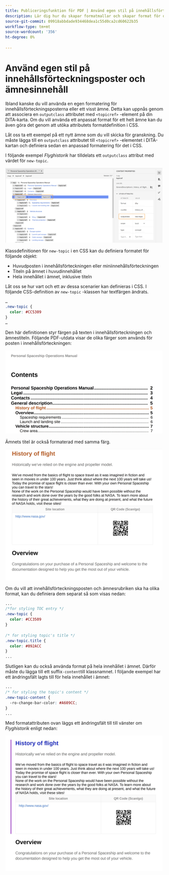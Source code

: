 ```yaml
---
title: Publiceringsfunktion för PDF | Använd egen stil på innehållsförteckningsposter och ämnesinnehåll
description: Lär dig hur du skapar formatmallar och skapar format för ditt innehåll.
source-git-commit: 09918abbdade934468dea1c55d0ca2cd60622b35
workflow-type: tm+mt
source-wordcount: '356'
ht-degree: 0%

---
```



# Använd egen stil på innehållsförteckningsposter och ämnesinnehåll

Ibland kanske du vill använda en egen formatering för innehållsförteckningsposterna eller ett visst ämne. Detta kan uppnås genom att associera en `outputclass` attributet med `<topicref>` -element på din DITA-karta. Om du vill använda ett anpassat format för ett helt ämne kan du även göra det genom att utöka attributets formatdefinition i CSS.

Låt oss ta ett exempel på ett nytt ämne som du vill skicka för granskning. Du måste lägga till en `outputclass` attributet till `<topicref>` -elementet i DITA-kartan och definiera sedan en anpassad formatering för det i CSS.

I följande exempel *Flyghistorik* har tilldelats ett `outputclass` attribut med värdet för `new-topic`.

<img src="./assets/new-topic-attribute-in-map.png" width="500">

Klassdefinitionen för `new-topic` i en CSS kan du definiera formatet för följande objekt:
* Huvudposten i innehållsförteckningen eller miniinnehållsförteckningen
* Titeln på ämnet i huvudinnehållet
* Hela innehållet i ämnet, inklusive titeln

Låt oss se hur vart och ett av dessa scenarier kan definieras i CSS. I följande CSS-definition av `new-topic` -klassen har textfärgen ändrats.

```css
…
.new-topic {
  color: #CC5309
}
…
```

Den här definitionen styr färgen på texten i innehållsförteckningen och ämnestiteln. Följande PDF-utdata visar de olika färger som används för posten i innehållsförteckningen:

<img src="./assets/pdf-output-toc-entry.jpg" width="500">

Ämnets titel är också formaterad med samma färg.

<img src="./assets/pdf-output-topic-title.jpg" width="500">

Om du vill att innehållsförteckningsposten och ämnesrubriken ska ha olika format, kan du definiera dem separat så som visas nedan:

```css
...
/*for styling TOC entry */
.new-topic {
  color: #CC3509
}

/* for styling topic's title */
.new-topic.title {
  color: #092ACC
}
...
```

Slutligen kan du också använda format på hela innehållet i ämnet. Därför måste du lägga till ett suffix`-content`till klassnamnet. I följande exempel har ett ändringsfält lagts till för hela innehållet i ämnet:

```css
...
/* for styling the topic's content */
.new-topic-content {
  -ro-change-bar-color: #A609CC;
}
...
```

Med formatattributen ovan läggs ett ändringsfält till till vänster om *Flyghistorik* enligt nedan:

<img src="./assets/pdf-output-topic-content.jpg" width="500">


